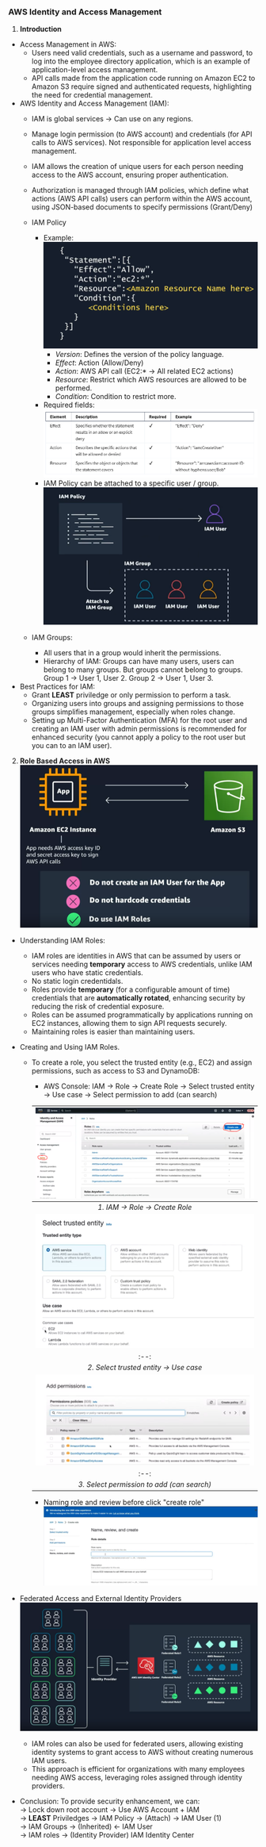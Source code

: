 ### AWS Identity and Access Management
1. **Introduction**
- Access Management in AWS:
  - Users need valid credentials, such as a username and password, to log into the employee directory application, which is an example of application-level access management.
  - API calls made from the application code running on Amazon EC2 to Amazon S3 require signed and authenticated requests, highlighting the need for credential management.
- AWS Identity and Access Management (IAM):
  - IAM is global services -> Can use on any regions.
  - Manage login permission (to AWS account) and credentials (for API calls to AWS services). Not responsible for application level access management.
  - IAM allows the creation of unique users for each person needing access to the AWS account, ensuring proper authentication.
  - Authorization is managed through IAM policies, which define what actions (AWS API calls) users can perform within the AWS account, using JSON-based documents to specify permissions (Grant/Deny)
  - IAM Policy 
    - Example:  
    ![screenshot](./img/mo1_1.png)
      - _Version_:  Defines the version of the policy language. 
      - _Effect_: Action (Allow/Deny)
      - _Action_: AWS API call (EC2:* -> All related EC2 actions)
      - _Resource_: Restrict which AWS resources are allowed to be performed.
      - _Condition_: Condition to restrict more.
    - Required fields:  
    ![screenshot](./img/mo1_3.png)
    - IAM Policy can be attached to a specific user / group.  
    ![screenshot](./img/mo1_2.png)
  
  - IAM Groups:
    - All users that in a group would inherit the permissions.
    - Hierarchy of IAM: Groups can have many users, users can belong to many groups. But groups cannot belong to groups.
      Group 1 -> User 1, User 2.
      Group 2 -> User 1, User 3.
- Best Practices for IAM:
  - Grant **LEAST** priviledge or only permission to perform a task.
  - Organizing users into groups and assigning permissions to those groups simplifies management, especially when roles change.
  - Setting up Multi-Factor Authentication (MFA) for the root user and creating an IAM user with admin permissions is recommended for enhanced security (you cannot apply a policy to the root user but you can to an IAM user).

2. **Role Based Access in AWS**  
![screenshot](./img/mo1_4.png)
- Understanding IAM Roles:
  - IAM roles are identities in AWS that can be assumed by users or services needing **temporary** access to AWS credentials, unlike IAM users who have static credentials.
  - No static login credentidals.
  - Roles provide **temporary** (for a configurable amount of time) credentials that are **automatically rotated**, enhancing security by reducing the risk of credential exposure.
  - Roles can be assumed programmatically by applications running on EC2 instances, allowing them to sign API requests securely.
  - Maintaining roles is easier than maintaining users.
- Creating and Using IAM Roles.
  - To create a role, you select the trusted entity (e.g., EC2) and assign permissions, such as access to S3 and DynamoDB:
    - AWS Console: IAM -> Role -> Create Role -> Select trusted entity -> Use case -> Select permission to add (can search)

    | ![screenshot](./img/mo1_5.png) | 
    |:--:| 
    | *1. IAM -> Role -> Create Role* |  
    | ![screenshot](./img/mo1_6.png) |
    |:--:| 
    | *2. Select trusted entity -> Use case* |
    | ![screenshot](./img/mo1_7.png) |
    |:--:| 
    | *3. Select permission to add (can search)* |

    - Naming role and review before click "create role"
    ![screenshot](./img/mo1_8.png)

- Federated Access and External Identity Providers
![screenshot](./img/mo1_9.png)
  - IAM roles can also be used for federated users, allowing existing identity systems to grant access to AWS without creating numerous IAM users.
  - This approach is efficient for organizations with many employees needing AWS access, leveraging roles assigned through identity providers.

- Conclusion: To provide security enhancement, we can:  
  -> Lock down root account -> Use AWS Account + IAM   
  -> **LEAST** Priviledges -> IAM Policy -> (Attach) -> IAM User (1)  
                                                     -> IAM Groups -> (Inherited) <- IAM User  
                           -> IAM roles -> (Identity Provider) IAM Identity Center  
